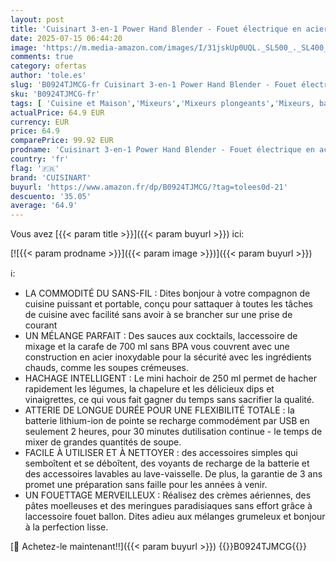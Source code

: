 ```yaml
---
layout: post
title: 'Cuisinart 3-en-1 Power Hand Blender - Fouet électrique en acier inoxydable  mélangeur à bâton et carafe sans BPA de 700 ml  mini hachoir de 250 ml - Portatif  sans fil - Chargement USB  Rechargeable'
date: 2025-07-15 06:44:20
image: 'https://m.media-amazon.com/images/I/31jskUp0UQL._SL500_._SL400_.jpg'
comments: true
category: ofertas
author: 'tole.es'
slug: 'B0924TJMCG-fr Cuisinart 3-en-1 Power Hand Blender - Fouet électrique en...'
sku: 'B0924TJMCG-fr'
tags: [ 'Cuisine et Maison','Mixeurs','Mixeurs plongeants','Mixeurs, batteurs et robots multifonctions','Petits appareils','cuisinart','🇫🇷', ]
actualPrice: 64.9 EUR
currency: EUR
price: 64.9
comparePrice: 99.92 EUR
prodname: 'Cuisinart 3-en-1 Power Hand Blender - Fouet électrique en acier inoxydable  mélangeur à bâton et carafe sans BPA de 700 ml  mini hachoir de 250 ml - Portatif  sans fil - Chargement USB  Rechargeable'
country: 'fr'
flag: '🇫🇷'
brand: 'CUISINART'
buyurl: 'https://www.amazon.fr/dp/B0924TJMCG/?tag=tolees0d-21'
descuento: '35.05'
average: '64.9'
---
```


Vous avez [{{< param title >}}]({{< param buyurl >}}) ici:

[![{{< param prodname >}}]({{< param image >}})]({{< param buyurl >}})

ℹ️:

- LA COMMODITÉ DU SANS-FIL : Dites bonjour à votre compagnon de cuisine puissant et portable, conçu pour sattaquer à toutes les tâches de cuisine avec facilité sans avoir à se brancher sur une prise de courant
- UN MÉLANGE PARFAIT : Des sauces aux cocktails, laccessoire de mixage et la carafe de 700 ml sans BPA vous couvrent avec une construction en acier inoxydable pour la sécurité avec les ingrédients chauds, comme les soupes crémeuses.
- HACHAGE INTELLIGENT : Le mini hachoir de 250 ml permet de hacher rapidement les légumes, la chapelure et les délicieux dips et vinaigrettes, ce qui vous fait gagner du temps sans sacrifier la qualité.
- ATTERIE DE LONGUE DURÉE POUR UNE FLEXIBILITÉ TOTALE : la batterie lithium-ion de pointe se recharge commodément par USB en seulement 2 heures, pour 30 minutes dutilisation continue - le temps de mixer de grandes quantités de soupe.
- FACILE À UTILISER ET À NETTOYER : des accessoires simples qui semboîtent et se déboîtent, des voyants de recharge de la batterie et des accessoires lavables au lave-vaisselle. De plus, la garantie de 3 ans promet une préparation sans faille pour les années à venir.
- UN FOUETTAGE MERVEILLEUX : Réalisez des crèmes aériennes, des pâtes moelleuses et des meringues paradisiaques sans effort grâce à laccessoire fouet ballon. Dites adieu aux mélanges grumeleux et bonjour à la perfection lisse.

[🛒 Achetez-le maintenant!!]({{< param buyurl >}})
{{<world>}}B0924TJMCG{{</world>}}
